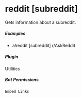 # reddit [subreddit]

Gets information about a subreddit.
			

##### Examples

* a!reddit [subreddit] r/AskReddit


##### Plugin
Utilities


##### Bot Permissions
`Embed Links`